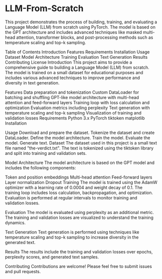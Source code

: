 # LLM-From-Scratch

This project demonstrates the process of building, training, and evaluating a Language Model (LLM) from scratch using PyTorch. The model is based on the GPT architecture and includes advanced techniques like masked multi-head attention, transformer blocks, and post-processing methods such as temperature scaling and top-k sampling.

Table of Contents
Introduction
Features
Requirements
Installation
Usage
Dataset
Model Architecture
Training
Evaluation
Text Generation
Results
Contributing
License
Introduction
This project aims to provide a comprehensive guide to building a Language Model (LLM) from scratch. The model is trained on a small dataset for educational purposes and includes various advanced techniques to improve performance and diversity in text generation.

Features
Data preparation and tokenization
Custom DataLoader for batching and shuffling
GPT-like model architecture with multi-head attention and feed-forward layers
Training loop with loss calculation and optimization
Evaluation metrics including perplexity
Text generation with temperature scaling and top-k sampling
Visualization of training and validation losses
Requirements
Python 3.x
PyTorch
tiktoken
matplotlib
Installation

Usage
Download and prepare the dataset.
Tokenize the dataset and create DataLoader.
Define the model architecture.
Train the model.
Evaluate the model.
Generate text.
Dataset
The dataset used in this project is a small text file named "the-verdict.txt". The text is tokenized using the tiktoken library and split into training and validation sets.

Model Architecture
The model architecture is based on the GPT model and includes the following components:

Token and position embeddings
Multi-head attention
Feed-forward layers
Layer normalization
Dropout
Training
The model is trained using the AdamW optimizer with a learning rate of 0.0004 and weight decay of 0.1. The training loop includes loss calculation, backpropagation, and optimization. Evaluation is performed at regular intervals to monitor training and validation losses.

Evaluation
The model is evaluated using perplexity as an additional metric. The training and validation losses are visualized to understand the training dynamics.

Text Generation
Text generation is performed using techniques like temperature scaling and top-k sampling to increase diversity in the generated text.

Results
The results include the training and validation losses over epochs, perplexity scores, and generated text samples.

Contributing
Contributions are welcome! Please feel free to submit issues and pull requests.

